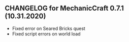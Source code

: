 ## CHANGELOG for MechanicCraft 0.7.1 (10.31.2020)

- Fixed error on Seared Bricks quest
- Fixed script errors on world load
